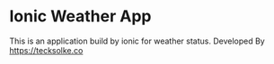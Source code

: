 # Ionic Weather App
This is an application build by ionic for weather status.
Developed By https://tecksolke.co
